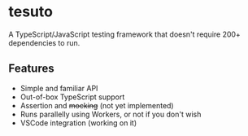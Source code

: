 # tesuto
A TypeScript/JavaScript testing framework that doesn't require 200+ dependencies to run.

## Features
- Simple and familiar API
- Out-of-box TypeScript support
- Assertion and ~~mocking~~ (not yet implemented)
- Runs parallelly using Workers, or not if you don't wish
- VSCode integration (working on it)
